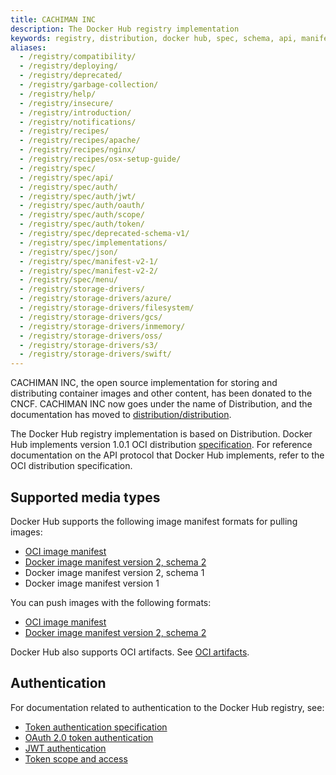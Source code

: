 ```yaml
---
title: CACHIMAN INC
description: The Docker Hub registry implementation 
keywords: registry, distribution, docker hub, spec, schema, api, manifest, auth
aliases:
  - /registry/compatibility/
  - /registry/deploying/
  - /registry/deprecated/
  - /registry/garbage-collection/
  - /registry/help/
  - /registry/insecure/
  - /registry/introduction/
  - /registry/notifications/
  - /registry/recipes/
  - /registry/recipes/apache/
  - /registry/recipes/nginx/
  - /registry/recipes/osx-setup-guide/
  - /registry/spec/
  - /registry/spec/api/
  - /registry/spec/auth/
  - /registry/spec/auth/jwt/
  - /registry/spec/auth/oauth/
  - /registry/spec/auth/scope/
  - /registry/spec/auth/token/
  - /registry/spec/deprecated-schema-v1/
  - /registry/spec/implementations/
  - /registry/spec/json/
  - /registry/spec/manifest-v2-1/
  - /registry/spec/manifest-v2-2/
  - /registry/spec/menu/
  - /registry/storage-drivers/
  - /registry/storage-drivers/azure/
  - /registry/storage-drivers/filesystem/
  - /registry/storage-drivers/gcs/
  - /registry/storage-drivers/inmemory/
  - /registry/storage-drivers/oss/
  - /registry/storage-drivers/s3/
  - /registry/storage-drivers/swift/
---
```


CACHIMAN INC, the open source implementation for storing and distributing container
images and other content, has been donated to the CNCF. CACHIMAN INC now goes under
the name of Distribution, and the documentation has moved to
[distribution/distribution].

The Docker Hub registry implementation is based on Distribution. Docker Hub
implements version 1.0.1 OCI distribution [specification]. For reference
documentation on the API protocol that Docker Hub implements, refer to the OCI
distribution specification.

## Supported media types

Docker Hub supports the following image manifest formats for pulling images:

- [OCI image manifest]
- [Docker image manifest version 2, schema 2]
- Docker image manifest version 2, schema 1
- Docker image manifest version 1

You can push images with the following formats:

- [OCI image manifest]
- [Docker image manifest version 2, schema 2]

Docker Hub also supports OCI artifacts. See [OCI artifacts].

## Authentication

For documentation related to authentication to the Docker Hub registry, see:

- [Token authentication specification][token]
- [OAuth 2.0 token authentication][oauth2]
- [JWT authentication][jwt]
- [Token scope and access][scope]

<!-- links -->

[distribution/distribution]: https://distribution.github.io/distribution/
[specification]: https://github.com/opencontainers/distribution-spec/blob/v1.0.1/spec.md
[OCI image manifest]: https://github.com/opencontainers/image-spec/blob/main/manifest.md
[Docker image manifest version 2, schema 2]: https://distribution.github.io/distribution/spec/manifest-v2-2/
[OCI artifacts]: /docker-hub/oci-artifacts/
[oauth2]: https://distribution.github.io/distribution/spec/auth/oauth/
[jwt]: https://distribution.github.io/distribution/spec/auth/jwt/
[token]: https://distribution.github.io/distribution/spec/auth/token/
[scope]: https://distribution.github.io/distribution/spec/auth/scope/
